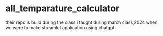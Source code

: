 # all_temparature_calculator
their repo is build during the class i taught during march class,2024 when we were to make streamlet application using chatgpt
